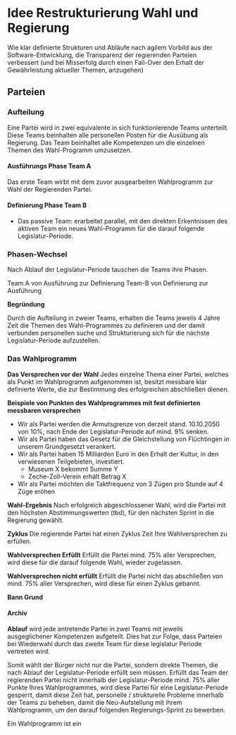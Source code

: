 # Idee Restrukturierung Wahl und Regierung

Wie klar definierte Strukturen und Abläufe nach agilem Vorbild aus der Software-Entwicklung, die Transparenz der regierenden Parteien verbessert
(und bei Misserfolg durch einen Fail-Over den Erhalt der Gewährleistung aktueller Themen, anzugehen)

## Parteien

### Aufteilung
Eine Partei wird in zwei equivalente in sich funktionierende Teams unterteilt.
Diese Teams beinhalten alle personellen Posten für die Ausübung als Regierung.
Das Team beinhaltet alle Kompetenzen um die einzelnen Themen des Wahl-Programm umzusetzen.

#### Ausführungs Phase Team A
Das erste Team wirbt mit dem zuvor ausgearbeiten Wahlprogramm zur Wahl der Regierenden Partei.

#### Definierung Phase Team B
- Das passive Team: erarbeitet parallel, mit den direkten Erkentnissen des aktiven Team ein neues Wahl-Programm
für die darauf folgende Legislatur-Periode.

### Phasen-Wechsel
Nach Ablauf der Legislatur-Periode tauschen die Teams ihre Phasen.

Team A von Ausführung zur Definierung
Team-B von Definierung zur Ausführung

**Begründung**

Durch die Aufteilung in zweier Teams, erhalten die Teams jeweils 4 Jahre Zeit die Themen des Wahl-Programmes zu definieren und der damit verbunden personellen suche und Strukturierung sich für die nächste Legislatur-Periode aufzustellen.

### Das Wahlprogramm

**Das Versprechen vor der Wahl**
Jedes einzelne Thema einer Partei, welches als Punkt im Wahlprogramm aufgenommen ist, besitzt messbare klar definierte Werte, die zur
Bestimmung des erfolgreichen abschließen dienen.

**Beispiele von Punkten des Wahlprogrammes mit fest definierten messbaren versprechen**
- Wir als Partei werden die Armutsgrenze von derzeit stand. 10.10.2050 von 10%, nach Ende der Legislatur-Periode auf mind. 9% senken.
- Wir als Partei haben das Gesetz für die Gleichstellung von Flüchtingen in unserem Grundgesetzt verankert.
- Wir als Partei haben 15 Milliarden Euro in den Erhalt der Kultur, in den verwiesenen Teilgebieten, investiert.
  - Museum X bekommt Summe Y
  - Zeche-Zoll-Verein erhält Betrag X
- Wir als Partei möchten die Taktfrequenz von 3 Zügen pro Stunde auf 4 Züge eröhen

**Wahl-Ergebnis**
Nach erfolgreich abgeschlossener Wahl, wird die Partei mit den höchsten Abstimmungswerten (tbd), für den nächsten Sprint in die Regierung gewählt.

**Zyklus**
Die regierende Partei hat einen Zyklus Zeit Ihre Wahlversprechen zu erfüllen.

**Wahlversprechen Erfüllt**
Erfüllt die Partei mind. 75% aller Versprechen, wird diese für die darauf folgende Wahl, wieder zugelassen.

**Wahlversprechen nicht erfüllt**
Erfüllt die Partei nicht das abschließen von mind. 75% aller Versprechen, wird diese für einen Zyklus gebannt.

**Bann Grund**

#### Archiv

**Ablauf**
wird jede antretende Partei in zwei Teams mit jeweils ausgeglichener Kompetenzen aufgeteilt. Dies hat zur Folge, dass Parteien bei Wiederwahl durch das zweite Team für diese legislatur Periode vertreten wird.

Somit wählt der Bürger nicht nur die Partei, sondern direkte Themen, die nach Ablauf der Legislatur-Periode erfüllt sein müssen.
Erfüllt das Team der regierenden Partei nicht innerhalb der Legislatur-Periode mind. 75% aller Punkte Ihres Wahlprogrammes, wird diese Partei für eine Legislatur-Periode gesperrt, damit diese Zeit hat, personelle / strukturelle Probleme innerhalb der Teams zu beheben,
damit die Neu-Aufstellung mit ihrem Wahlprogramm, um den darauf folgenden Regierungs-Sprint zu bewerben.

Ein Wahlprogramm ist ein

